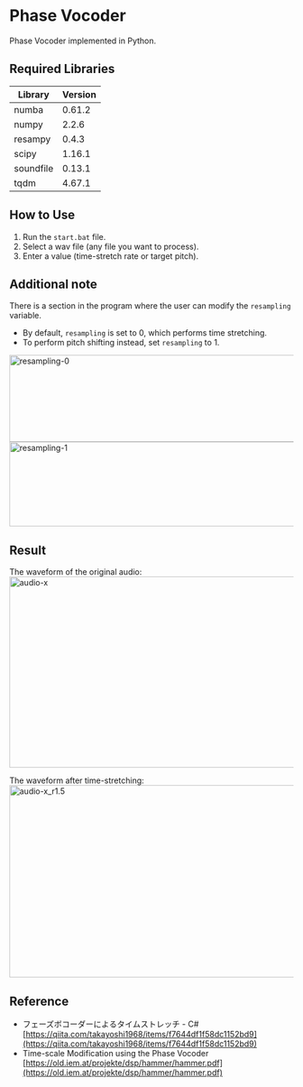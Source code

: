 # Phase Vocoder
Phase Vocoder implemented in Python.  

## Required Libraries
| Library   | Version |
|-----------|---------|
| numba     | 0.61.2  |
| numpy     | 2.2.6   |
| resampy   | 0.4.3   |
| scipy     | 1.16.1  |
| soundfile | 0.13.1  |
| tqdm      | 4.67.1  |

## How to Use
1. Run the `start.bat` file.
2. Select a wav file (any file you want to process).
3. Enter a value (time-stretch rate or target pitch).

## Additional note
There is a section in the program where the user can modify the `resampling` variable.  
- By default, `resampling` is set to 0, which performs time stretching.  
- To perform pitch shifting instead, set `resampling` to 1.

<img width="630" height="154" alt="resampling-0" src="https://github.com/user-attachments/assets/9d6d7ed5-74b9-4a1d-b522-b5bf632ffb9a" />
<img width="628" height="150" alt="resampling-1" src="https://github.com/user-attachments/assets/ef7e4cf0-5966-45ad-bf69-6739f8cbce04" />

## Result
The waveform of the original audio:
<img width="1737" height="339" alt="audio-x" src="https://github.com/user-attachments/assets/94107c79-134d-410e-a022-a97d59793487" />

The waveform after time-stretching:
<img width="1736" height="341" alt="audio-x_r1.5" src="https://github.com/user-attachments/assets/e5d5bb8e-762f-4b96-aa64-ca99a12d1b84" />

## Reference
- フェーズボコーダーによるタイムストレッチ - C# [https://qiita.com/takayoshi1968/items/f7644df1f58dc1152bd9](https://qiita.com/takayoshi1968/items/f7644df1f58dc1152bd9)
- Time-scale Modification using the Phase Vocoder [https://old.iem.at/projekte/dsp/hammer/hammer.pdf](https://old.iem.at/projekte/dsp/hammer/hammer.pdf)
